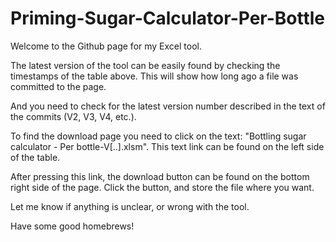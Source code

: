 # Priming-Sugar-Calculator-Per-Bottle

Welcome to the Github page for my Excel tool.

The latest version of the tool can be easily found by checking the timestamps
of the table above.
This will show how long ago a file was committed to the page.

And you need to check for the latest version
number described in the text of the commits (V2, V3, V4, etc.).

To find the download page you need to click on the text:
"Bottling sugar calculator - Per bottle-V[..].xlsm". This text link can
be found on the left side of the table.

After pressing this link, the download button can be found
on the bottom right side of the page.
Click the button, and store the file where you want.

Let me know if anything is unclear, or wrong with the tool.

Have some good homebrews!
